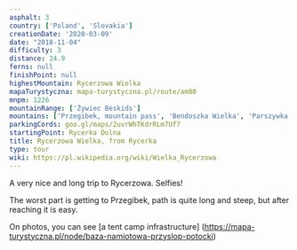 ```yaml
---
asphalt: 3
country: ['Poland', 'Slovakia']
creationDate: '2020-03-09'
date: "2018-11-04"
difficulty: 3
distance: 24.9
ferns: null
finishPoint: null
highestMountain: Rycerzowa Wielka
mapaTurystyczna: mapa-turystyczna.pl/route/am80
mnpm: 1226
mountainRange: ['Żywiec Beskids']
mountains: ['Przegibek, mountain pass', 'Bendoszka Wielka', 'Parszywka Wielka']
parkingCords: goo.gl/maps/2uvrWhTKdrRLm7Uf7
startingPoint: Rycerka Dolna
title: Rycerzowa Wielka, from Rycerka
type: tour
wiki: https://pl.wikipedia.org/wiki/Wielka_Rycerzowa
---
```


A very nice and long trip to Rycerzowa. Selfies!

The worst part is getting to Przegibek, path is quite long and steep, but after reaching it is easy.

On photos, you can see [a tent camp infrastructure]
(https://mapa-turystyczna.pl/node/baza-namiotowa-przyslop-potocki)
